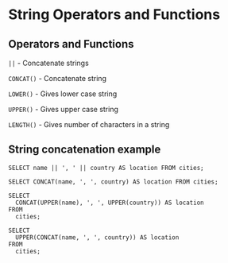 # String Operators and Functions

## Operators and Functions

`||` - Concatenate strings

`CONCAT()` - Concatenate string

`LOWER()` - Gives lower case string

`UPPER()` - Gives upper case string

`LENGTH()` - Gives number of characters in a string

## String concatenation example

```postgresql
SELECT name || ', ' || country AS location FROM cities;
```

```postgresql
SELECT CONCAT(name, ', ', country) AS location FROM cities;
```

```postgresql
SELECT 
  CONCAT(UPPER(name), ', ', UPPER(country)) AS location
FROM
  cities;
```

```postgresql
SELECT
  UPPER(CONCAT(name, ', ', country)) AS location
FROM
  cities;
```